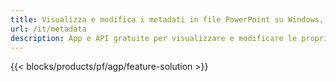 ```yaml
---
title: Visualizza e modifica i metadati in file PowerPoint su Windows, Linux e macOS
url: /it/metadata
description: App e API gratuite per visualizzare e modificare le proprietà dei documenti PPT e PPTX
---
```


{{< blocks/products/pf/agp/feature-solution >}} 

